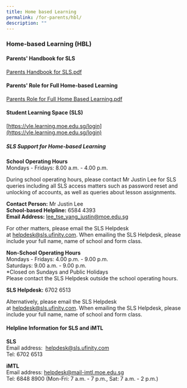 ```yaml
---
title: Home based Learning
permalink: /for-parents/hbl/
description: ""
---
```

### Home-based Learning (HBL)

#### Parents' Handbook for SLS

[Parents Handbook for SLS.pdf](/files/hbl1.pdf)

#### Parents' Role for Full Home-based Learning

[Parents Role for Full Home Based Learning.pdf](/files/hbl2.pdf)





#### Student Learning Space (SLS)
[https://vle.learning.moe.edu.sg/login](https://vle.learning.moe.edu.sg/login)

##### SLS Support for Home-based Learning

**School Operating Hours**  
Mondays - Fridays: 8.00 a.m. - 4.00 p.m.  
  
During school operating hours, please contact Mr Justin Lee for SLS queries including all SLS access matters such as password reset and unlocking of accounts, as well as queries about lesson assignments.   
  
**Contact Person:** Mr Justin Lee  
**School-based Helpline:** 6584 4393  
**Email Address:** [lee\_tse\_yang\_justin@moe.edu.sg](mailto:lee_tse_yang_justin@moe.edu.sg)  
  
For other matters, please email the SLS Helpdesk at [helpdesk@sls.ufinity.com](mailto:helpdesk@sls.ufinity.com). When emailing the SLS Helpdesk, please include your full name, name of school and form class.  
  
**Non-School Operating Hours**  
Mondays - Fridays: 4.00 p.m. - 9.00 p.m.  
Saturdays: 9.00 a.m. - 9.00 p.m.  
\*Closed on Sundays and Public Holidays  
Please contact the SLS Helpdesk outside the school operating hours.  
  
**SLS Helpdesk:** 6702 6513  
  
Alternatively, please email the SLS Helpdesk at [helpdesk@sls.ufinity.com](mailto:helpdesk@sls.ufinity.com). When emailing the SLS Helpdesk, please include your full name, name of school and form class.

#### Helpline Information for SLS and iMTL

**SLS**  
Email address:  [helpdesk@sls.ufinity.com](mailto:helpdesk@sls.ufinity.com)  
Tel: 6702 6513  
  
**iMTL**  
Email address: [helpdesk@mail-imtl.moe.edu.sg](mailto:helpdesk@mail-imtl.moe.edu.sg)  
Tel: 6848 8900 (Mon-Fri: 7 a.m. - 7 p.m., Sat: 7 a.m. - 2 p.m.)